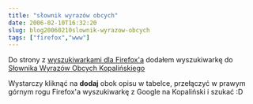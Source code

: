 ```yaml
---
title: "słownik wyrazów obcych"
date: 2006-02-10T16:32:20
slug: blog20060210slownik-wyrazow-obcych
tags: ["firefox","www"]
---
```

Do strony z <a href="http://onjin.net/ff/" title="Wyszukiwarka dla Firefoksa">wyszukiwarkami dla Firefox'a</a> dodałem wyszukiwarkę do <a href="http://www.slownik-online.pl/index.php">Słownika Wyrazów Obcych Kopalińskiego</a>

Wystarczy kliknąć na <strong>dodaj</strong> obok opisu w tabelce, przełączyć w prawym górnym rogu Firefox'a wyszukiwarkę z Google na Kopaliński i szukać :D
